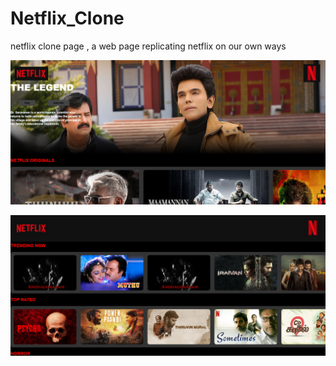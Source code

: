 # Netflix_Clone
netflix clone page , a web page replicating netflix on our own ways

![2](https://github.com/esvishal/Netflix_Clone/blob/main/Screenshot%202025-04-11%20110415.png)

![3](https://github.com/esvishal/Netflix_Clone/blob/main/Screenshot%202025-04-11%20110428.png)
